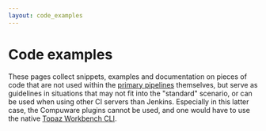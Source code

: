```yaml
---
layout: code_examples
---
```

# <a id="Code examples"></a> Code examples

These pages collect snippets, examples and documentation on pieces of code that are not used within the [primary pipelines](../pipelines/pipelines.html) themselves, but serve as guidelines in situations that may not fit into the "standard" scenario, or can be used when using other CI servers than Jenkins. 
Especially in this latter case, the Compuware plugins cannot be used, and one would have to use the native [Topaz Workbench CLI](./topaz_cli.html).